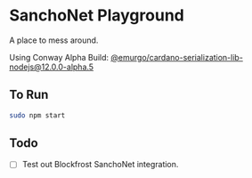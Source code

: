 # SanchoNet Playground

A place to mess around.

Using Conway Alpha Build: [@emurgo/cardano-serialization-lib-nodejs@12.0.0-alpha.5](https://www.npmjs.com/package/@emurgo/cardano-serialization-lib-nodejs/v/12.0.0-alpha.5)

## To Run

```bash
sudo npm start
```

## Todo
- [ ] Test out Blockfrost SanchoNet integration.